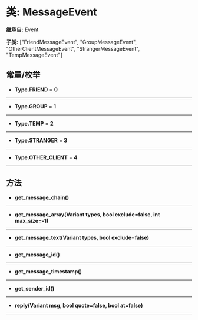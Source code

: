 # 类: MessageEvent  
  
**继承自:** Event  
  
**子类:** ["FriendMessageEvent", "GroupMessageEvent", "OtherClientMessageEvent", "StrangerMessageEvent", "TempMessageEvent"]  
  
## 常量/枚举  
  
- **Type.FRIEND** = **0**  
  
---  
  
- **Type.GROUP** = **1**  
  
---  
  
- **Type.TEMP** = **2**  
  
---  
  
- **Type.STRANGER** = **3**  
  
---  
  
- **Type.OTHER_CLIENT** = **4**  
  
---  
  
## 方法 
  
- **get_message_chain()**  
  
---  
  
- **get_message_array(Variant types, bool exclude=false, int max_size=-1)**  
  
---  
  
- **get_message_text(Variant types, bool exclude=false)**  
  
---  
  
- **get_message_id()**  
  
---  
  
- **get_message_timestamp()**  
  
---  
  
- **get_sender_id()**  
  
---  
  
- **reply(Variant msg, bool quote=false, bool at=false)**  
  
---  
  

